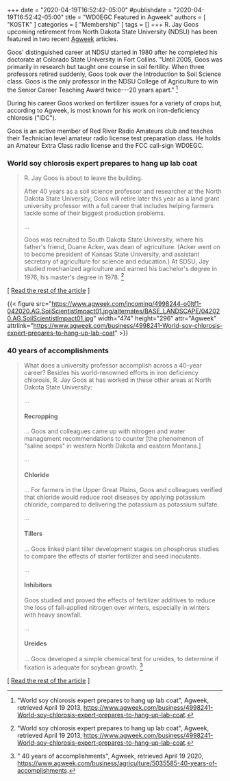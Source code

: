 +++
date = "2020-04-19T16:52:42-05:00"
#publishdate = "2020-04-19T16:52:42-05:00"
title = "WD0EGC Featured in Agweek"
authors = [ "K0STK" ]
categories = [ "Membership" ]
tags = []
+++
R. Jay Goos upcoming retirement from North Dakota State University (NDSU) has
been featured in two recent [Agweek](http://www.agweek.com) articles.

Goos' distinguished career at NDSU started in 1980 after he completed his
doctorate at Colorado State University in Fort Collins. "Until 2005,
Goos was primarily in research but taught one course in soil fertility.
When three professors retired suddenly, Goos took over the Introduction
to Soil Science class. Goos is the only professor in the NDSU College
of Agriculture to win the Senior Career Teaching Award twice---20 years
apart." [^1]

<!--more-->

During his career Goos worked on fertilizer issues for a variety
of crops but, according to Agweek, is most known for his work on
iron-deficiency chlorosis ("IDC").

Goos is an active member of Red River Radio Amateurs club and teaches
their Technician level amateur radio license test preparation class. He
holds an Amateur Extra Class radio license and the FCC call-sign WD0EGC.

### World soy chlorosis expert prepares to hang up lab coat 

>R. Jay Goos is about to leave the building.
>
>After 40 years as a soil science professor and researcher at the North Dakota
>State University, Goos will retire later this year as a land grant university
>professor with a full career that includes helping farmers tackle some of
>their biggest production problems.
>
>...
>
>Goos was recruited to South Dakota State University, where his
>father's friend, Duane Acker, was dean of agriculture. (Acker went on
>to become president of Kansas State University, and assistant secretary
>of agriculture for science and education.) At SDSU, Jay studied
>mechanized agriculture and earned his bachelor's degree in 1976, his
>master's degree in 1978. [^1]

&#91; [Read the rest of the article](https://www.agweek.com/business/4998241-World-soy-chlorosis-expert-prepares-to-hang-up-lab-coat) &#93;

[^1]: "World soy chlorosis expert prepares to hang up lab coat", Agweek, retrieved April 19 2013, https://www.agweek.com/business/4998241-World-soy-chlorosis-expert-prepares-to-hang-up-lab-coat.

{{< figure src="https://www.agweek.com/incoming/4998244-o0ltf1-042020.AG.SoilScientistImpact01.jpg/alternates/BASE_LANDSCAPE/042020.AG.SoilScientistImpact01.jpg" width="474" height="296" attr="Agweek" attrlink="https://www.agweek.com/business/4998241-World-soy-chlorosis-expert-prepares-to-hang-up-lab-coat" >}}

### 40 years of accomplishments

>What does a university professor accomplish across a 40-year career?
>Besides his world-renowned efforts in iron deficiency chlorosis, R.
>Jay Goos at has worked in these other areas at North Dakota State
>University:
>
>...
>
>#### Recropping
>
>... Goos and colleagues came up with nitrogen and water management
>recommendations to counter &#91;the phenomenon of "saline seeps" in
>western North Dakota and eastern Montana.&#93;
>
>...
>
>#### Chloride
>
>... For farmers in the Upper Great Plains, Goos and colleagues verified
>that chloride would reduce root diseases by applying potassium
>chloride, compared to delivering the potassium as potassium sulfate.
>
>...
>
>#### Tillers
>
>... Goos linked plant tiller development stages on phosphorus studies
>to compare the effects of starter fertilizer and seed inoculants.
>
>...
>
>#### Inhibitors
>
>Goos studied and proved the effects of fertilizer additives to reduce
>the loss of fall-applied nitrogen over winters, especially in winters
>with heavy snowfall.
>
>...
>
>#### Ureides
>
>... Goos developed a simple chemical test for ureides, to determine if
>fixation is adequate for soybean growth. [^2]

&#91; [Read the rest of the article](https://www.agweek.com/business/agriculture/5035585-40-years-of-accomplishments) &#93;

[^2]: " 40 years of accomplishments", Agweek, retrieved April 19 2020, https://www.agweek.com/business/agriculture/5035585-40-years-of-accomplishments.
